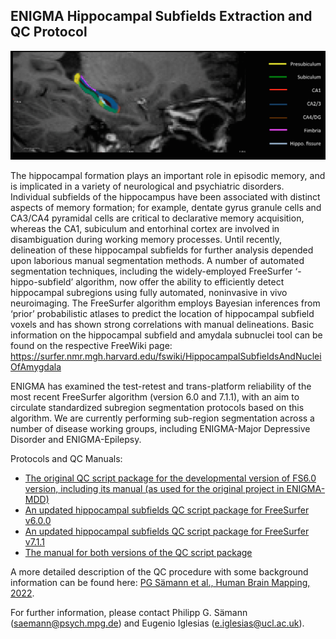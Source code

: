 ## ENIGMA Hippocampal Subfields Extraction and QC Protocol

![HIPPOCAMPAL SUBFIELDS](https://raw.githubusercontent.com/ENIGMA-git/ENIGMA-Subfields/refs/heads/main/images/Fig1.png?token=GHSAT0AAAAAACTJ25O6EV3UO2CG7AJPZ3HYZX4SKPA "ENIGMA")

The hippocampal formation plays an important role in episodic memory, and is implicated in a variety of neurological and psychiatric disorders. Individual subfields of the hippocampus have been associated with distinct aspects of memory formation; for example, dentate gyrus granule cells and CA3/CA4 pyramidal cells are critical to declarative memory acquisition, whereas the CA1, subiculum and entorhinal cortex are involved in disambiguation during working memory processes. Until recently, delineation of these hippocampal subfields for further analysis depended upon laborious manual segmentation methods. A number of automated segmentation techniques, including the widely-employed FreeSurfer ‘-hippo-subfield’ algorithm, now offer the ability to efficiently detect hippocampal subregions using fully automated, noninvasive in vivo neuroimaging. The FreeSurfer algorithm employs Bayesian inferences from ‘prior’ probabilistic atlases to predict the location of hippocampal subfield voxels and has shown strong correlations with manual delineations. Basic information on the hippocampal subfield and amydala subnuclei tool can be found on the respective FreeWiki page: https://surfer.nmr.mgh.harvard.edu/fswiki/HippocampalSubfieldsAndNucleiOfAmygdala

ENIGMA has examined the test-retest and trans-platform reliability of the most recent FreeSurfer algorithm (version 6.0 and 7.1.1), with an aim to circulate standardized subregion segmentation protocols based on this algorithm. We are currently performing sub-region segmentation across a number of disease working groups, including ENIGMA-Major Depressive Disorder and ENIGMA-Epilepsy.

Protocols and QC Manuals:

- [The original QC script package for the developmental version of FS6.0 version, including its manual (as used for the original project in ENIGMA-MDD)](https://enigma.ini.usc.edu/website_downloads/Subfields/Subfields_QCpackage_original_FS6.0dev.zip)
- [An updated hippocampal subfields QC script package for FreeSurfer v6.0.0](https://enigma.ini.usc.edu/website_downloads/Subfields/Subfields_FS6.0.0.zip)
- [An updated hippocampal subfields QC script package for FreeSurfer v7.1.1](https://enigma.ini.usc.edu/website_downloads/Subfields/Subfields_FS7.1.1.zip)
- [The manual for both versions of the QC script package](https://enigma.ini.usc.edu/website_downloads/Subfields/Instructions_Subfields_FS6.0_or_FS7.1.1_version_1.0.pdf)

A more detailed description of the QC procedure with some background information can be found here: [PG Sämann et al., Human Brain Mapping, 2022](https://onlinelibrary.wiley.com/doi/full/10.1002/hbm.25326).

For further information, please contact Philipp G. Sämann \([saemann@psych.mpg.de](saemann@psych.mpg.de)\) and Eugenio Iglesias \([e.iglesias@ucl.ac.uk](mailto:e.iglesias@ucl.ac.uk)\).
